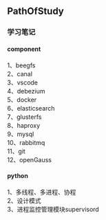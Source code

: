 ## PathOfStudy
### 学习笔记  
#### component
1、beegfs  
2、canal  
3、vscode  
4、debezium  
5、docker  
6、elasticsearch  
7、glusterfs  
8、haproxy  
9、mysql  
10、rabbitmq  
11、git  
12、openGauss  




#### python
1、多线程、多进程、协程  
2、设计模式  
3、进程监控管理模块supervisord  




